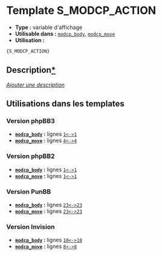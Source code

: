 # Template S_MODCP_ACTION
* __Type :__ variable d'affichage
* __Utilisable dans :__ [`modcp_body`](../tpl/modcp_body.md#readme), [`modcp_move`](../tpl/modcp_move.md#readme)
* __Utilisation :__

```html
{S_MODCP_ACTION}
```

## Description[*](https://fa-tvars.appspot.com/var/S_MODCP_ACTION)
[*Ajouter une description*](https://fa-tvars.appspot.com/var/S_MODCP_ACTION)

## Utilisations dans les templates

### Version phpBB3
* __[`modcp_body`](../tpl/modcp_body.md#readme) :__ lignes [`1`](../src/prosilver/modcp_body.tpl#L1)[`<->`](../src/prosilver/modcp_body.tpl#L1-L1)[`1`](../src/prosilver/modcp_body.tpl#L1)
* __[`modcp_move`](../tpl/modcp_move.md#readme) :__ lignes [`4`](../src/prosilver/modcp_move.tpl#L4)[`<->`](../src/prosilver/modcp_move.tpl#L4-L4)[`4`](../src/prosilver/modcp_move.tpl#L4)

### Version phpBB2
* __[`modcp_body`](../tpl/modcp_body.md#readme) :__ lignes [`1`](../src/subsilver/modcp_body.tpl#L1)[`<->`](../src/subsilver/modcp_body.tpl#L1-L1)[`1`](../src/subsilver/modcp_body.tpl#L1)
* __[`modcp_move`](../tpl/modcp_move.md#readme) :__ lignes [`1`](../src/subsilver/modcp_move.tpl#L1)[`<->`](../src/subsilver/modcp_move.tpl#L1-L1)[`1`](../src/subsilver/modcp_move.tpl#L1)

### Version PunBB
* __[`modcp_body`](../tpl/modcp_body.md#readme) :__ lignes [`23`](../src/punbb/modcp_body.tpl#L23)[`<->`](../src/punbb/modcp_body.tpl#L23-L23)[`23`](../src/punbb/modcp_body.tpl#L23)
* __[`modcp_move`](../tpl/modcp_move.md#readme) :__ lignes [`23`](../src/punbb/modcp_move.tpl#L23)[`<->`](../src/punbb/modcp_move.tpl#L23-L23)[`23`](../src/punbb/modcp_move.tpl#L23)

### Version Invision
* __[`modcp_body`](../tpl/modcp_body.md#readme) :__ lignes [`10`](../src/invision/modcp_body.tpl#L10)[`<->`](../src/invision/modcp_body.tpl#L10-L10)[`10`](../src/invision/modcp_body.tpl#L10)
* __[`modcp_move`](../tpl/modcp_move.md#readme) :__ lignes [`8`](../src/invision/modcp_move.tpl#L8)[`<->`](../src/invision/modcp_move.tpl#L8-L8)[`8`](../src/invision/modcp_move.tpl#L8)

